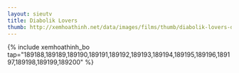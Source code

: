 ```yaml
---
layout: sieutv
title: Diabolik Lovers
thumb: http://xemhoathinh.net/data/images/films/thumb/diabolik-lovers-diabolik-lovers-2012.jpg
---
```

{% include xemhoathinh_bo tap="189188,189189,189190,189191,189192,189193,189194,189195,189196,189197,189198,189199,189200" %} 
